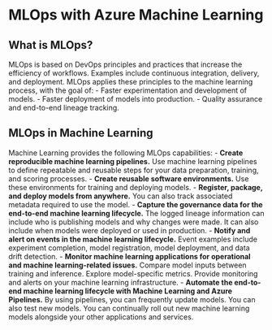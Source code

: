 # MLOps with Azure Machine Learning

## What is MLOps?
MLOps is based on DevOps principles and practices that increase the efficiency of workflows. Examples include continuous integration, delivery, and deployment. MLOps applies these principles to the machine learning process, with the goal of:
    - Faster experimentation and development of models.
    - Faster deployment of models into production.
    - Quality assurance and end-to-end lineage tracking.

## MLOps in Machine Learning
Machine Learning provides the following MLOps capabilities:
    - **Create reproducible machine learning pipelines.** Use machine learning pipelines to define repeatable and reusable steps for your data preparation, training, and scoring processes.
    - **Create reusable software environments.** Use these environments for training and deploying models.
    - **Register, package, and deploy models from anywhere.** You can also track associated metadata required to use the model.
    - **Capture the governance data for the end-to-end machine learning lifecycle.** The logged lineage information can include who is publishing models and why changes were made. It can also include when models were deployed or used in production.
    - **Notify and alert on events in the machine learning lifecycle.** Event examples include experiment completion, model registration, model deployment, and data drift detection.
    - **Monitor machine learning applications for operational and machine learning-related issues.** Compare model inputs between training and inference. Explore model-specific metrics. Provide monitoring and alerts on your machine learning infrastructure.
    - **Automate the end-to-end machine learning lifecycle with Machine Learning and Azure Pipelines.** By using pipelines, you can frequently update models. You can also test new models. You can continually roll out new machine learning models alongside your other applications and services.
